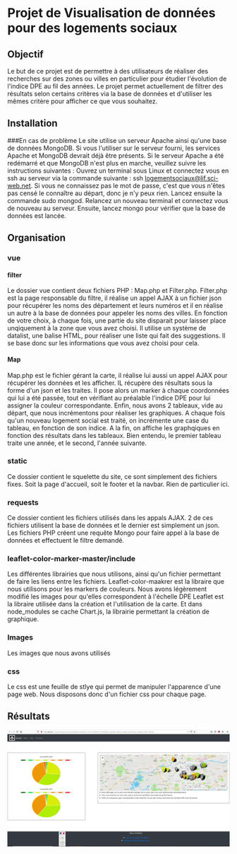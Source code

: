 # Projet de Visualisation de données pour des logements sociaux

## Objectif
Le but de ce projet est de permettre à des utilisateurs de réaliser des recherches sur des zones ou villes en particulier pour étudier l'évolution de l'indice DPE au fil des années.
Le projet permet actuellement de filtrer des résultats selon certains critères via la base de données et d'utiliser les mêmes critère pour afficher ce que vous souhaitez. 


## Installation
###En cas de problème
Le site utilise un serveur Apache ainsi qu'une base de données MongoDB. Si vous l'utiliser sur le serveur fourni, les services Apache et MongoDB devrait déjà être présents. 
Si le serveur Apache a été redémarré et que MongoDB n'est plus en marche, veuillez suivre les instructions suivantes :
Ouvrez un terminal sous Linux et connectez vous en ssh au serveur via la commande suivante : ssh logementsociaux@lif.sci-web.net. 
Si vous ne connaissez pas le mot de passe, c'est que vous n'êtes pas censé le connaître au départ, donc je n'y peux rien. 
Lancez ensuite la commande sudo mongod. Relancez un nouveau terminal et connectez vous de nouveau au serveur. 
Ensuite, lancez mongo pour vérifier que la base de données est lancée. 

## Organisation 

### vue
#### filter
Le dossier vue contient deux fichiers PHP : Map.php et Filter.php. Filter.php est la page responsable du filtre, il réalise un appel AJAX à un fichier json pour récupérer les noms des département et leurs numéros et il en réalise un autre à la base de données pour appeler les noms des villes.
En fonction de votre choix, à chaque fois, une partie du site disparait pour laisser place unqiquement à la zone que vous avez choisi.
Il utilise un système de datalist, une balise HTML, pour réaliser une liste qui fait des suggestions. Il se base donc sur les informations que vous avez choisi pour cela.
#### Map
Map.php est le fichier gérant la carte, il réalise lui aussi un appel AJAX pour récupérer les données et les afficher.
IL récupère des résultats sous la forme d'un json et les traites. Il pose alors un marker à chaque coordonnées qui lui a été passée, tout en vérifiant au préalable l'indice DPE pour lui assigner la couleur correspondante.
Enfin, nous avons 2 tableaux, vide au départ, que nous incrémentons pour réaliser les graphiques. A chaque fois qu'un nouveau logement social est traité, on incrémente une case du tableau, en fonction de son indice. A la fin, on affiche les graphqiques en fonction des résultats dans les tableaux. Bien entendu, le premier tableau traite une année, et le second, l'année suivante.

### static
Ce dossier contient le squelette du site, ce sont simplement des fichiers fixes. Soit la page d'accueil, soit le footer et la navbar.
Rien de particulier ici.


### requests
Ce dossier contient les fichiers utilisés dans les appals AJAX. 2 de ces fichiers utilisent la base de données et le dernier est simplement un json.
Les fichiers PHP créent une requête Mongo pour faire appel à la base de données et effectuent le filtre demandé. 

### leaflet-color-marker-master/include
Les différentes librairies que nous utilisons, ainsi qu'un fichier permettant de faire les liens entre les fichiers.
Leaflet-color-maakrer est la libraire que nous utilisons pour les markers de couleurs. Nous avons légèrement modifié les images pour qu'elles correspondent à l'échelle DPE
Leaflet est la libraire utilisée dans la création et l'utilisation de la carte.
Et dans node_modules se cache Chart.js, la librairie permettant la création de graphique.

### Images
Les images que nous avons utilisés

### css
Le css est une feuille de stlye qui permet de manipuler l'apparence d'une page web. Nous disposons donc d'un fichier css pour chaque page.


## Résultats
![Image Résultat](/Images/Capture.png?raw=true)
